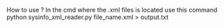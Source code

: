 How to use ?
In the cmd where the .xml files is located use this command
  python sysinfo_xml_reader.py file_name.xml > output.txt
